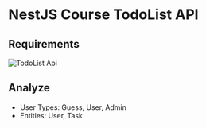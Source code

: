 # NestJS Course TodoList API

## Requirements

![TodoList Api](https://github.com/misostack/nestjs2024/assets/31009750/c028d2be-2440-44f6-8044-5f3561cd9182)

## Analyze

- User Types: Guess, User, Admin
- Entities: User, Task